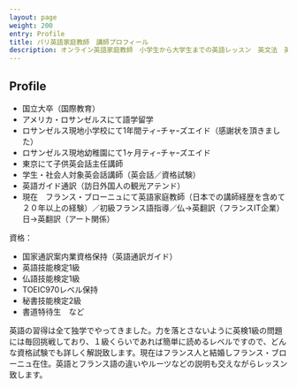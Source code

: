 ```yaml
---
layout: page
weight: 200
entry: Profile
title: パリ英語家庭教師　講師プロフィール
description: オンライン英語家庭教師　小学生から大学生までの英語レッスン　英文法　英語エッセイ　英検　TOEFL　IB　SAT　IELTS　TOEIC　帰国子女受験など幅広く対応。フランス・パリだけでなくヨーロッパ各国、日本の生徒さんにもレッスンを提供しています。講師は日本人女性　英検1級　仏検1級保持。
---
```


## Profile

* 国立大卒（国際教育）
* アメリカ・ロサンゼルスにて語学留学
* ロサンゼルス現地小学校にて1年間ティｰチャｰズエイド（感謝状を頂きました）
* ロサンゼルス現地幼稚園にて1ヶ月ティｰチャｰズエイド
* 東京にて子供英会話主任講師
* 学生・社会人対象英会話講師（英会話／資格試験）
* 英語ガイド通訳（訪日外国人の観光アテンド）
* 現在　フランス・ブローニュにて英語家庭教師（日本での講師経歴を含めて２０年以上の経験）／初級フランス語指導／仏→英翻訳（フランスIT企業）日→英翻訳（アート関係）

資格：

* 国家通訳案内業資格保持（英語通訳ガイド）
* 英語技能検定1級
* 仏語技能検定1級
* TOEIC970レベル保持
* 秘書技能検定2級
* 書道特待生　など

英語の習得は全て独学でやってきました。力を落とさないように英検1級の問題には毎回挑戦しており、１級くらいであれば簡単に読めるレベルですので、どんな資格試験でも詳しく解説致します。現在はフランス人と結婚しフランス・ブローニュ在住。英語とフランス語の違いやルーツなどの説明も交えながらレッスン致します。
